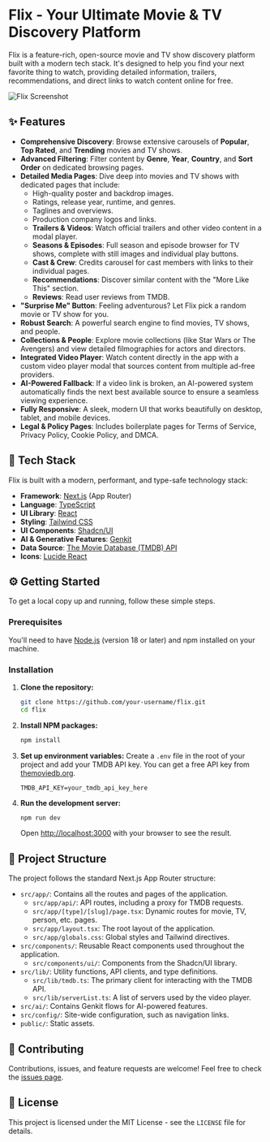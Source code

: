 # Flix - Your Ultimate Movie & TV Discovery Platform

Flix is a feature-rich, open-source movie and TV show discovery platform built with a modern tech stack. It's designed to help you find your next favorite thing to watch, providing detailed information, trailers, recommendations, and direct links to watch content online for free.

![Flix Screenshot](https://storage.googleapis.com/static.cinestream.org/cinestream-screenshot.png)

## ✨ Features

- **Comprehensive Discovery**: Browse extensive carousels of **Popular**, **Top Rated**, and **Trending** movies and TV shows.
- **Advanced Filtering**: Filter content by **Genre**, **Year**, **Country**, and **Sort Order** on dedicated browsing pages.
- **Detailed Media Pages**: Dive deep into movies and TV shows with dedicated pages that include:
    - High-quality poster and backdrop images.
    - Ratings, release year, runtime, and genres.
    - Taglines and overviews.
    - Production company logos and links.
    - **Trailers & Videos**: Watch official trailers and other video content in a modal player.
    - **Seasons & Episodes**: Full season and episode browser for TV shows, complete with still images and individual play buttons.
    - **Cast & Crew**: Credits carousel for cast members with links to their individual pages.
    - **Recommendations**: Discover similar content with the "More Like This" section.
    - **Reviews**: Read user reviews from TMDB.
- **"Surprise Me" Button**: Feeling adventurous? Let Flix pick a random movie or TV show for you.
- **Robust Search**: A powerful search engine to find movies, TV shows, and people.
- **Collections & People**: Explore movie collections (like Star Wars or The Avengers) and view detailed filmographies for actors and directors.
- **Integrated Video Player**: Watch content directly in the app with a custom video player modal that sources content from multiple ad-free providers.
- **AI-Powered Fallback**: If a video link is broken, an AI-powered system automatically finds the next best available source to ensure a seamless viewing experience.
- **Fully Responsive**: A sleek, modern UI that works beautifully on desktop, tablet, and mobile devices.
- **Legal & Policy Pages**: Includes boilerplate pages for Terms of Service, Privacy Policy, Cookie Policy, and DMCA.

## 🚀 Tech Stack

Flix is built with a modern, performant, and type-safe technology stack:

- **Framework**: [Next.js](https://nextjs.org/) (App Router)
- **Language**: [TypeScript](https://www.typescriptlang.org/)
- **UI Library**: [React](https://react.dev/)
- **Styling**: [Tailwind CSS](https://tailwindcss.com/)
- **UI Components**: [Shadcn/UI](https://ui.shadcn.com/)
- **AI & Generative Features**: [Genkit](https://firebase.google.com/docs/genkit)
- **Data Source**: [The Movie Database (TMDB) API](https://www.themoviedb.org/documentation/api)
- **Icons**: [Lucide React](https://lucide.dev/)

## ⚙️ Getting Started

To get a local copy up and running, follow these simple steps.

### Prerequisites

You'll need to have [Node.js](https://nodejs.org/) (version 18 or later) and npm installed on your machine.

### Installation

1.  **Clone the repository:**
    ```sh
    git clone https://github.com/your-username/flix.git
    cd flix
    ```

2.  **Install NPM packages:**
    ```sh
    npm install
    ```

3.  **Set up environment variables:**
    Create a `.env` file in the root of your project and add your TMDB API key. You can get a free API key from [themoviedb.org](https://www.themoviedb.org/documentation/api).

    ```
    TMDB_API_KEY=your_tmdb_api_key_here
    ```

4.  **Run the development server:**
    ```sh
    npm run dev
    ```

    Open [http://localhost:3000](http://localhost:3000) with your browser to see the result.

## 📁 Project Structure

The project follows the standard Next.js App Router structure:

-   `src/app/`: Contains all the routes and pages of the application.
    -   `src/app/api/`: API routes, including a proxy for TMDB requests.
    -   `src/app/[type]/[slug]/page.tsx`: Dynamic routes for movie, TV, person, etc. pages.
    -   `src/app/layout.tsx`: The root layout of the application.
    -   `src/app/globals.css`: Global styles and Tailwind directives.
-   `src/components/`: Reusable React components used throughout the application.
    -   `src/components/ui/`: Components from the Shadcn/UI library.
-   `src/lib/`: Utility functions, API clients, and type definitions.
    -   `src/lib/tmdb.ts`: The primary client for interacting with the TMDB API.
    -   `src/lib/serverList.ts`: A list of servers used by the video player.
-   `src/ai/`: Contains Genkit flows for AI-powered features.
-   `src/config/`: Site-wide configuration, such as navigation links.
-   `public/`: Static assets.

## 🤝 Contributing

Contributions, issues, and feature requests are welcome! Feel free to check the [issues page](https://github.com/your-username/flix/issues).

## 📜 License

This project is licensed under the MIT License - see the `LICENSE` file for details.
